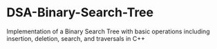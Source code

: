 # DSA-Binary-Search-Tree
Implementation of a Binary Search Tree with basic operations including insertion, deletion, search, and traversals in C++
